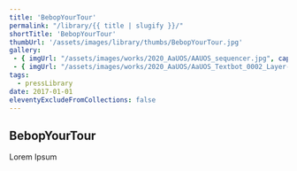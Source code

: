 ```yaml
---
title: 'BebopYourTour'
permalink: "/library/{{ title | slugify }}/"
shortTitle: 'BebopYourTour'
thumbUrl: '/assets/images/library/thumbs/BebopYourTour.jpg'
gallery:
 - { imgUrl: "/assets/images/works/2020_AaUOS/AAUOS_sequencer.jpg", caption: "" }
 - { imgUrl: "/assets/images/works/2020_AaUOS/AaUOS_Textbot_0002_Layer-20.jpg", caption: "" }
tags:
  - pressLibrary
date: 2017-01-01
eleventyExcludeFromCollections: false
---
```



<div class="Grid Grid--gutters Grid--full large-Grid--fit">
  <div class="Grid-cell">
    <div class='headerGroup'>
      <h2>BebopYourTour</h2>
      <p>Lorem Ipsum</p>
    </div>
  </div>
</div>